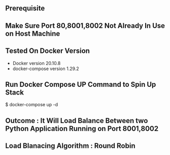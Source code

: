 ## Prerequisite 

## Make Sure Port 80,8001,8002 Not Already In Use on Host Machine

## Tested On Docker Version
- Docker version 20.10.8
- docker-compose version 1.29.2 

## Run Docker Compose UP Command to Spin Up Stack
$ docker-compose up -d

## Outcome : It Will Load Balance Between two Python Application Running on Port 8001,8002
## Load Blanacing Algorithm : Round Robin
